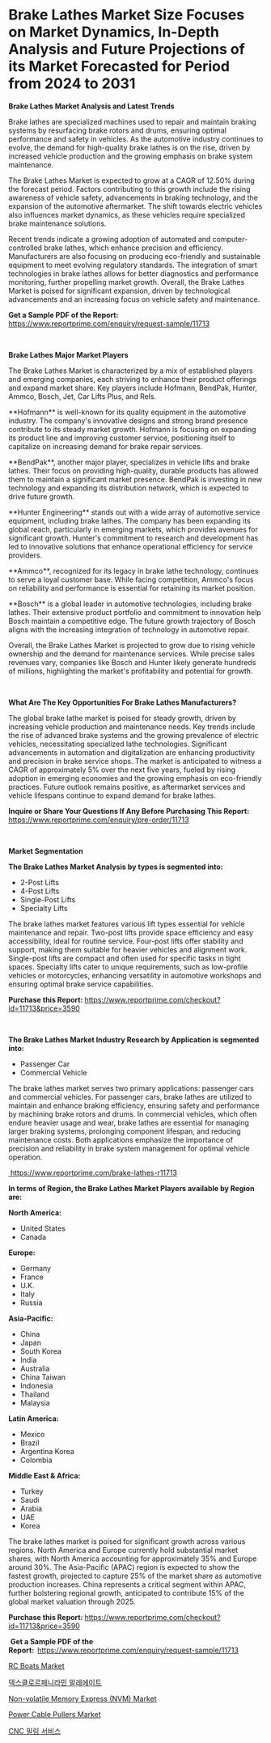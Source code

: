 <p><h1>Brake Lathes Market Size Focuses on Market Dynamics, In-Depth Analysis and Future Projections of its Market Forecasted for Period from 2024 to 2031</h1></p><p><strong>Brake Lathes Market Analysis and Latest Trends</strong></p>
<p><p>Brake lathes are specialized machines used to repair and maintain braking systems by resurfacing brake rotors and drums, ensuring optimal performance and safety in vehicles. As the automotive industry continues to evolve, the demand for high-quality brake lathes is on the rise, driven by increased vehicle production and the growing emphasis on brake system maintenance.</p><p>The Brake Lathes Market is expected to grow at a CAGR of 12.50% during the forecast period. Factors contributing to this growth include the rising awareness of vehicle safety, advancements in braking technology, and the expansion of the automotive aftermarket. The shift towards electric vehicles also influences market dynamics, as these vehicles require specialized brake maintenance solutions.</p><p>Recent trends indicate a growing adoption of automated and computer-controlled brake lathes, which enhance precision and efficiency. Manufacturers are also focusing on producing eco-friendly and sustainable equipment to meet evolving regulatory standards. The integration of smart technologies in brake lathes allows for better diagnostics and performance monitoring, further propelling market growth. Overall, the Brake Lathes Market is poised for significant expansion, driven by technological advancements and an increasing focus on vehicle safety and maintenance.</p></p>
<p><strong>Get a Sample PDF of the Report:&nbsp;</strong> <a href="https://www.reportprime.com/enquiry/request-sample/11713">https://www.reportprime.com/enquiry/request-sample/11713</a></p>
<p>&nbsp;</p>
<p><strong>Brake Lathes Major Market Players</strong></p>
<p><p>The Brake Lathes Market is characterized by a mix of established players and emerging companies, each striving to enhance their product offerings and expand market share. Key players include Hofmann, BendPak, Hunter, Ammco, Bosch, Jet, Car Lifts Plus, and Rels.</p><p>**Hofmann** is well-known for its quality equipment in the automotive industry. The company's innovative designs and strong brand presence contribute to its steady market growth. Hofmann is focusing on expanding its product line and improving customer service, positioning itself to capitalize on increasing demand for brake repair services.</p><p>**BendPak**, another major player, specializes in vehicle lifts and brake lathes. Their focus on providing high-quality, durable products has allowed them to maintain a significant market presence. BendPak is investing in new technology and expanding its distribution network, which is expected to drive future growth.</p><p>**Hunter Engineering** stands out with a wide array of automotive service equipment, including brake lathes. The company has been expanding its global reach, particularly in emerging markets, which provides avenues for significant growth. Hunter's commitment to research and development has led to innovative solutions that enhance operational efficiency for service providers.</p><p>**Ammco**, recognized for its legacy in brake lathe technology, continues to serve a loyal customer base. While facing competition, Ammco's focus on reliability and performance is essential for retaining its market position.</p><p>**Bosch** is a global leader in automotive technologies, including brake lathes. Their extensive product portfolio and commitment to innovation help Bosch maintain a competitive edge. The future growth trajectory of Bosch aligns with the increasing integration of technology in automotive repair.</p><p>Overall, the Brake Lathes Market is projected to grow due to rising vehicle ownership and the demand for maintenance services. While precise sales revenues vary, companies like Bosch and Hunter likely generate hundreds of millions, highlighting the market's profitability and potential for growth.</p></p>
<p>&nbsp;</p>
<p><strong>What Are The Key Opportunities For Brake Lathes Manufacturers?</strong></p>
<p><p>The global brake lathe market is poised for steady growth, driven by increasing vehicle production and maintenance needs. Key trends include the rise of advanced brake systems and the growing prevalence of electric vehicles, necessitating specialized lathe technologies. Significant advancements in automation and digitalization are enhancing productivity and precision in brake service shops. The market is anticipated to witness a CAGR of approximately 5% over the next five years, fueled by rising adoption in emerging economies and the growing emphasis on eco-friendly practices. Future outlook remains positive, as aftermarket services and vehicle lifespans continue to expand demand for brake lathes.</p></p>
<p><strong>Inquire or Share Your Questions If Any Before Purchasing This Report:</strong> <a href="https://www.reportprime.com/enquiry/pre-order/11713">https://www.reportprime.com/enquiry/pre-order/11713</a></p>
<p>&nbsp;</p>
<p><strong>Market Segmentation</strong></p>
<p><strong>The Brake Lathes Market Analysis by types is segmented into:</strong></p>
<p><ul><li>2-Post Lifts</li><li>4-Post Lifts</li><li>Single-Post Lifts</li><li>Specialty Lifts</li></ul></p>
<p><p>The brake lathes market features various lift types essential for vehicle maintenance and repair. Two-post lifts provide space efficiency and easy accessibility, ideal for routine service. Four-post lifts offer stability and support, making them suitable for heavier vehicles and alignment work. Single-post lifts are compact and often used for specific tasks in tight spaces. Specialty lifts cater to unique requirements, such as low-profile vehicles or motorcycles, enhancing versatility in automotive workshops and ensuring optimal brake service capabilities.</p></p>
<p><strong>Purchase this Report:&nbsp;</strong><a href="https://www.reportprime.com/checkout?id=11713&price=3590">https://www.reportprime.com/checkout?id=11713&price=3590</a></p>
<p>&nbsp;</p>
<p><strong>The Brake Lathes Market Industry Research by Application is segmented into:</strong></p>
<p><ul><li>Passenger Car</li><li>Commercial Vehicle</li></ul></p>
<p><p>The brake lathes market serves two primary applications: passenger cars and commercial vehicles. For passenger cars, brake lathes are utilized to maintain and enhance braking efficiency, ensuring safety and performance by machining brake rotors and drums. In commercial vehicles, which often endure heavier usage and wear, brake lathes are essential for managing larger braking systems, prolonging component lifespan, and reducing maintenance costs. Both applications emphasize the importance of precision and reliability in brake system management for optimal vehicle operation.</p></p>
<p><a href="https://www.reportprime.com/brake-lathes-r11713">&nbsp;https://www.reportprime.com/brake-lathes-r11713</a></p>
<p><strong>In terms of Region, the Brake Lathes Market Players available by Region are:</strong></p>
<p>
    <p> <strong> North America: </strong>
        <ul>
            <li>United States</li>
            <li>Canada</li>
        </ul>
        </p> 
    <p> <strong> Europe: </strong>
        <ul>
            <li>Germany</li>
            <li>France</li>
            <li>U.K.</li>
            <li>Italy</li>
            <li>Russia</li>
        </ul>
        </p> 
    <p> <strong> Asia-Pacific: </strong>
        <ul>
            <li>China</li>
            <li>Japan</li>
            <li>South Korea</li>
            <li>India</li>
            <li>Australia</li>
            <li>China Taiwan</li>
            <li>Indonesia</li>
            <li>Thailand</li>
            <li>Malaysia</li>
        </ul>
        </p> 
    <p> <strong> Latin America: </strong>
        <ul>
            <li>Mexico</li>
            <li>Brazil</li>
            <li>Argentina Korea</li>
            <li>Colombia</li>
        </ul>
        </p> 
    <p> <strong> Middle East & Africa: </strong>
        <ul>
            <li>Turkey</li>
            <li>Saudi</li>
            <li>Arabia</li>
            <li>UAE</li>
            <li>Korea</li>
        </ul>
    </p>
    </p>
<p><p>The brake lathes market is poised for significant growth across various regions. North America and Europe currently hold substantial market shares, with North America accounting for approximately 35% and Europe around 30%. The Asia-Pacific (APAC) region is expected to show the fastest growth, projected to capture 25% of the market share as automotive production increases. China represents a critical segment within APAC, further bolstering regional growth, anticipated to contribute 15% of the global market valuation through 2025.</p></p>
<p><strong>Purchase this Report: </strong><a href="https://www.reportprime.com/checkout?id=11713&price=3590">https://www.reportprime.com/checkout?id=11713&price=3590</a></p>
<p>&nbsp;<strong>Get a Sample PDF of the Report:&nbsp;&nbsp;</strong><a href="https://www.reportprime.com/enquiry/request-sample/11713">https://www.reportprime.com/enquiry/request-sample/11713</a></p>
<p><strong></strong></p>
<p><p><a href="https://github.com/mahnoor2003/Market-Research-Report-List-6/blob/main/rc-boats-market.md">RC Boats Market</a></p><p><a href="https://medium.com/@wallacbahrtyinger567686/%EA%B8%80%EB%A1%9C%EB%B2%8C-%EB%8D%B1%EC%8A%A4%ED%81%B4%EB%A1%9C%EB%A5%B4%ED%8E%98%EB%8B%88%EB%9D%BC%EB%AF%BC-%EB%A7%90%EB%A0%88%EC%9D%B4%ED%8A%B8-%EC%8B%9C%EC%9E%A5-%EB%8F%99%ED%96%A5-%EB%B0%8F-%EC%84%B1%EC%9E%A5-%EA%B8%B0%ED%9A%8C-%ED%8F%89%EA%B0%80-%EC%A7%80%EC%97%AD-%EC%9C%A0%ED%98%95-%EA%B0%80%EB%A3%A8-%EC%95%A1%EC%B2%B4-%EB%B0%8F-%EC%9A%A9%EB%8F%84-%EC%A0%95%EC%A0%9C-%EC%A3%BC%EC%82%AC-%EA%B8%B0%EC%A4%80-3b146477eaf0">덱스클로르페니라민 말레에이트</a></p><p><a href="https://issuu.com/reportprime-2/docs/non-volatile-memory-express-nvm-mar_3ca968add2f93b">Non-volatile Memory Express (NVM) Market</a></p><p><a href="https://medium.com/@raymiu201/insights-into-the-power-cable-pullers-market-market-players-market-size-geographical-regions-38ff5dd96aec">Power Cable Pullers Market</a></p><p><a href="https://medium.com/@wallacbahrtyinger567686/%EA%B8%80%EB%A1%9C%EB%B2%8C-cnc-%EB%B0%80%EB%A7%81-%EC%84%9C%EB%B9%84%EC%8A%A4-%EC%8B%9C%EC%9E%A5-%EA%B8%B0%ED%9A%8C%EC%99%80-%EC%8B%9C%EC%9E%A5-%EA%B3%BC%EC%A0%9C-2024-2031-03734067e6e7">CNC 밀링 서비스</a></p></p>